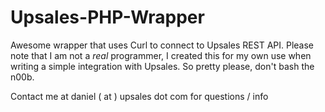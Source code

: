 # Upsales-PHP-Wrapper
Awesome wrapper that uses Curl to connect to Upsales REST API. Please note that I am not a *real* programmer, I created this for my own use when writing a simple integration with Upsales. So pretty please, don't bash the n00b.


Contact me at daniel ( at ) upsales dot com for questions / info
